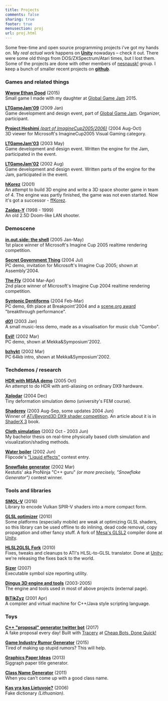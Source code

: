 ```yaml
---
title: Projects
comments: false
sharing: true
footer: true
menusection: proj
url: proj.html
---
```


Some free-time and open source programming projects i've got my hands on. My _real actual work_
happens on [**Unity**](http://unity3d.com) nowadays &ndash; check it out.
There were some old things from DOS/ZXSpectrum/Atari times, but I lost them. Some
of the projects are done with other members of [nesnausk!](http://www.nesnausk.org) group.
I keep a bunch of smaller recent projects on [**github**](https://github.com/aras-p).


### Games and related things

[**Wwow Ethan Dood**](projWwowEthanDood.html) (2015)<br/>
Small game I made with my daughter at [Global Game Jam](http://globalgamejam.org/) 2015.

[**LTGameJam'09**](http://ltgamejam.org/2009/) (2009 Jan)<br/>
Game development and design event, part of [Global Game Jam](http://globalgamejam.org/).
Organizer, participant.

[**Project Hoshimi** _(part of ImagineCup2005/2006)_](projHoshimi.html) (2004 Aug-Oct)<br/>
3D viewer for Microsoft's ImagineCup2005 Visual Gaming category.

[**LTGameJam'03**](http://ltgamejam.org/2003/) (2003 May)<br/>
Game development and design event. Written the engine for the Jam, participated in the event.

[**LTGameJam'02**](http://ltgamejam.org/2002/) (2002 Aug)<br/>
Game development and design event. Written parts of the engine for the Jam, participated in the event.

[**hKorez**](projHkorez.html) (2001)<br/>
An attempt to build 3D engine and write a 3D space shooter game in team
of 4. The engine was partly finished, the game was not even started.
Now it's got a successor - [ffKorez](http://www.nesnausk.org/ffKorez).

[**Zaidas-Y**](projZaidasY.html) (1998 - 1999)<br/>
An old 2.5D Doom-like LAN shooter.


### Demoscene

[**in.out.side: the shell**](projInoutside.html) (2005 Jan-May)<br/>
1st place winner of Microsoft's Imagine Cup 2005 realtime rendering competition.

[**Secret Government Thing**](projSecretGov.html) (2004 Jul)<br/>
PC demo, invitation for Microsoft's Imagine Cup 2005; shown at Assembly'2004.

[**The Fly**](projTheFly.html) (2004 Mar-Apr)<br/>
2nd place winner of Microsoft's Imagine Cup 2004 realtime rendering competition.

[**Syntonic Dentiforms**](projSynDent.html) (2004 Feb-Mar)<br/>
PC demo, 6th place at Breakpoint'2004 and a [scene.org award](http://awards.scene.org/pastawards.php?year=2004)
"breakthrough performance".

[**d01**](projd01.html) (2003 Jan)<br/>
A small music-less demo, made as a visualisation for music club "Combo".

[**Evil!**](projEvil.html) (2002 Mar)<br/>
PC demo, shown at Mekka&Symposium'2002.

[**bzhykt**](projBzhykt.html) (2002 Mar)<br/>
PC 64kb intro, shown at Mekka&Symposium'2002.


### Techdemos / research

[**HDR with MSAA demo**](projHDR.html) (2005 Oct)<br/>
An attempt to do HDR with anti-aliasing on ordinary DX9 hardware.

[**Xplodar**](projXplodar.html) (2004 Dec)<br/>
Tiny deformation simulation demo (university's FEM course).

[**Shaderey**](projShaderey.html) (2003 Aug-Sep, some updates 2004 Jun)<br/>
Winner of [ATi/Beyond3D DX9 shader competition](http://www.beyond3d.com/articles/shadercomp/results/).
An article about it is in [ShaderX 3](http://www.shaderx3.com) book.

[**Cloth simulation**](cloth.html) (2002 Oct - 2003 Jun)<br/>
My bachelor thesis on real-time physically based cloth simulation and visualization/shading methods.

[**Water boiler**](projFlip0206.html) (2002 Jun)<br/>
Flipcode's ["Liquid effects"](http://www.flipcode.com) contest entry.

[**Snowflake generator**](projSnowflake.html) (2002 Mar)<br/>
Kestutis' aka ProNinja "C++ guru" _(or more precisely, "Snowflake Generator")_ contest winner.


### Tools and libraries

[**SMOL-V**](https://github.com/aras-p/smol-v) (2016)<br />
Library to encode Vulkan SPIR-V shaders into a more compact form.

[**GLSL optimizer**](https://github.com/aras-p/glsl-optimizer) (2010)<br />
Some platforms (especially mobile) are weak at optimizing GLSL shaders, so this
library can be used offline to do inlining, dead code removal, copy propagation
and other fancy stuff.
A fork of [Mesa's GLSL2](http://cgit.freedesktop.org/mesa/mesa/log/?h=glsl2)
compiler done at [Unity](http://unity3d.com).

[**HLSL2GLSL Fork**](https://github.com/aras-p/hlsl2glslfork) (2010)<br />
Fixes, tweaks and cleanups to ATI's HLSL-to-GLSL translator.
Done at [Unity](http://unity3d.com); we're releasing the fixes back
to the world.

[**Sizer**](projSizer.html) (2007)<br />
Executable symbol size reporting utility.

[**Dingus 3D engine and tools**](http://dingus.berlios.de) (2003-2005)<br />
The engine and tools used in most of above projects (external page).

[**BiTikZyz**](projBitikzyz.html) (2001 Apr)<br/>
A compiler and virtual machine for C++/Java style scripting language.


### Toys

[**C++ "proposal" generator twitter bot**](https://twitter.com/TheOnionCpp) (2017)<br />
A fake proposal every day! Built with [Tracery](https://github.com/galaxykate/tracery) at
[Cheap Bots, Done Quick!](https://cheapbotsdonequick.com/source/TheOnionCpp)

[**Game Industry Rumor Generator**](toys/game-industry-rumor.php) (2015)<br />
Tired of making up stupid rumors? This will help.

[**Graphics Paper Ideas**](toys/my-next-paper.php) (2013)<br />
Siggraph paper title generator.

[**Class Name Generator**](engineclasses.php) (2011)<br />
When you can't come up with a good class name.

[**Kas yra kas Lietuvoje?**](kasyrakas.php) (2006)<br />
Fake dictionary *(Lithuanian)*.
